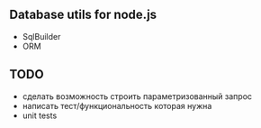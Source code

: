 Database utils for node.js
--------------------------

- SqlBuilder
- ORM

TODO
----
- сделать возможность строить параметризованный запрос
- написать тест/функциональность которая нужна
- unit tests